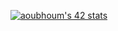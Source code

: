 <a href="https://github.com/oakoudad/badge42"><img src="https://badge.mediaplus.ma/greenbinary/aoubhoum" alt="aoubhoum's 42 stats" /></a>
